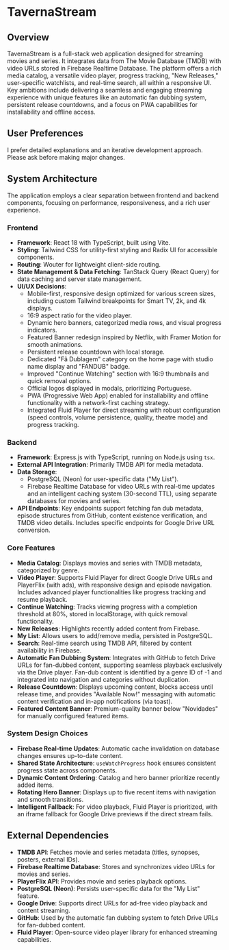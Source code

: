 # TavernaStream

## Overview

TavernaStream is a full-stack web application designed for streaming movies and series. It integrates data from The Movie Database (TMDB) with video URLs stored in Firebase Realtime Database. The platform offers a rich media catalog, a versatile video player, progress tracking, "New Releases," user-specific watchlists, and real-time search, all within a responsive UI. Key ambitions include delivering a seamless and engaging streaming experience with unique features like an automatic fan dubbing system, persistent release countdowns, and a focus on PWA capabilities for installability and offline access.

## User Preferences

I prefer detailed explanations and an iterative development approach. Please ask before making major changes.

## System Architecture

The application employs a clear separation between frontend and backend components, focusing on performance, responsiveness, and a rich user experience.

### Frontend
- **Framework**: React 18 with TypeScript, built using Vite.
- **Styling**: Tailwind CSS for utility-first styling and Radix UI for accessible components.
- **Routing**: Wouter for lightweight client-side routing.
- **State Management & Data Fetching**: TanStack Query (React Query) for data caching and server state management.
- **UI/UX Decisions**:
    - Mobile-first, responsive design optimized for various screen sizes, including custom Tailwind breakpoints for Smart TV, 2k, and 4k displays.
    - 16:9 aspect ratio for the video player.
    - Dynamic hero banners, categorized media rows, and visual progress indicators.
    - Featured Banner redesign inspired by Netflix, with Framer Motion for smooth animations.
    - Persistent release countdown with local storage.
    - Dedicated "Fã Dublagem" category on the home page with studio name display and "FANDUB" badge.
    - Improved "Continue Watching" section with 16:9 thumbnails and quick removal options.
    - Official logos displayed in modals, prioritizing Portuguese.
    - PWA (Progressive Web App) enabled for installability and offline functionality with a network-first caching strategy.
    - Integrated Fluid Player for direct streaming with robust configuration (speed controls, volume persistence, quality, theatre mode) and progress tracking.

### Backend
- **Framework**: Express.js with TypeScript, running on Node.js using `tsx`.
- **External API Integration**: Primarily TMDB API for media metadata.
- **Data Storage**:
    - PostgreSQL (Neon) for user-specific data ("My List").
    - Firebase Realtime Database for video URLs with real-time updates and an intelligent caching system (30-second TTL), using separate databases for movies and series.
- **API Endpoints**: Key endpoints support fetching fan dub metadata, episode structures from GitHub, content existence verification, and TMDB video details. Includes specific endpoints for Google Drive URL conversion.

### Core Features
- **Media Catalog**: Displays movies and series with TMDB metadata, categorized by genre.
- **Video Player**: Supports Fluid Player for direct Google Drive URLs and PlayerFlix (with ads), with responsive design and episode navigation. Includes advanced player functionalities like progress tracking and resume playback.
- **Continue Watching**: Tracks viewing progress with a completion threshold at 80%, stored in localStorage, with quick removal functionality.
- **New Releases**: Highlights recently added content from Firebase.
- **My List**: Allows users to add/remove media, persisted in PostgreSQL.
- **Search**: Real-time search using TMDB API, filtered by content availability in Firebase.
- **Automatic Fan Dubbing System**: Integrates with GitHub to fetch Drive URLs for fan-dubbed content, supporting seamless playback exclusively via the Drive player. Fan-dub content is identified by a genre ID of -1 and integrated into navigation and categories without duplication.
- **Release Countdown**: Displays upcoming content, blocks access until release time, and provides "Available Now!" messaging with automatic content verification and in-app notifications (via toast).
- **Featured Content Banner**: Premium-quality banner below "Novidades" for manually configured featured items.

### System Design Choices
- **Firebase Real-time Updates**: Automatic cache invalidation on database changes ensures up-to-date content.
- **Shared State Architecture**: `useWatchProgress` hook ensures consistent progress state across components.
- **Dynamic Content Ordering**: Catalog and hero banner prioritize recently added items.
- **Rotating Hero Banner**: Displays up to five recent items with navigation and smooth transitions.
- **Intelligent Fallback**: For video playback, Fluid Player is prioritized, with an iframe fallback for Google Drive previews if the direct stream fails.

## External Dependencies

- **TMDB API**: Fetches movie and series metadata (titles, synopses, posters, external IDs).
- **Firebase Realtime Database**: Stores and synchronizes video URLs for movies and series.
- **PlayerFlix API**: Provides movie and series playback options.
- **PostgreSQL (Neon)**: Persists user-specific data for the "My List" feature.
- **Google Drive**: Supports direct URLs for ad-free video playback and content streaming.
- **GitHub**: Used by the automatic fan dubbing system to fetch Drive URLs for fan-dubbed content.
- **Fluid Player**: Open-source video player library for enhanced streaming capabilities.